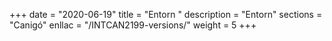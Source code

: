 +++
date        = "2020-06-19"
title       = "Entorn "
description = "Entorn"
sections    = "Canigó"
enllac		= "/INTCAN2199-versions/"
weight		= 5
+++
